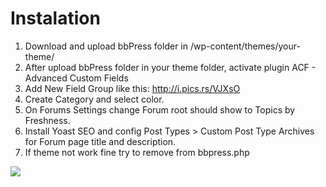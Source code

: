# Instalation
1. Download and upload bbPress folder in /wp-content/themes/your-theme/
2. After upload bbPress folder in your theme folder, activate plugin ACF - Advanced Custom Fields
3. Add New Field Group like this: http://i.pics.rs/VJXsO
4. Create Category and select color.
5. On Forums Settings change Forum root should show	to Topics by Freshness.
5. Install Yoast SEO and config Post Types > Custom Post Type Archives for Forum page title and description.
6. If theme not work fine try to remove <?php wp_footer(); ?> from bbpress.php

<img src="http://i.pics.rs/OLX0y" />